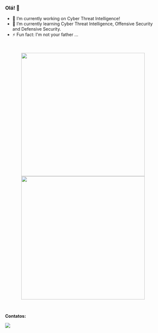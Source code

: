 ### Olá! 👋

<!--
**AnaKind4/AnaKind4** is a ✨ _special_ ✨ repository because its `README.md` (this file) appears on your GitHub profile.

Here are some ideas to get you started:
-->

- 🔭 I’m currently working on Cyber Threat Intelligence!
- 🌱 I’m currently learning Cyber Threat Intelligence, Offensive Security and Defensive Security.
- ⚡ Fun fact: I'm not your father ...

<br />
<p align = "center">
  <img src="https://github-readme-stats.vercel.app/api?username=AnaKind4&show_icons=true&theme=monokai" width=400 />
  <img src="https://github-readme-streak-stats.herokuapp.com/?user=AnaKind4&theme=monokai&hide_border=true" width=400 />
</p>
<br/>

<b>Contatos:</b>
<div>
<a href="https://www.linkedin.com/in/anacarolinamarinho21/" target="_blank"><img src="https://img.shields.io/badge/LinkedIn-0077B5?style=for-the-badge&logo=linkedin&logoColor=white" target="_blank"></a> 
</div>

<br />

